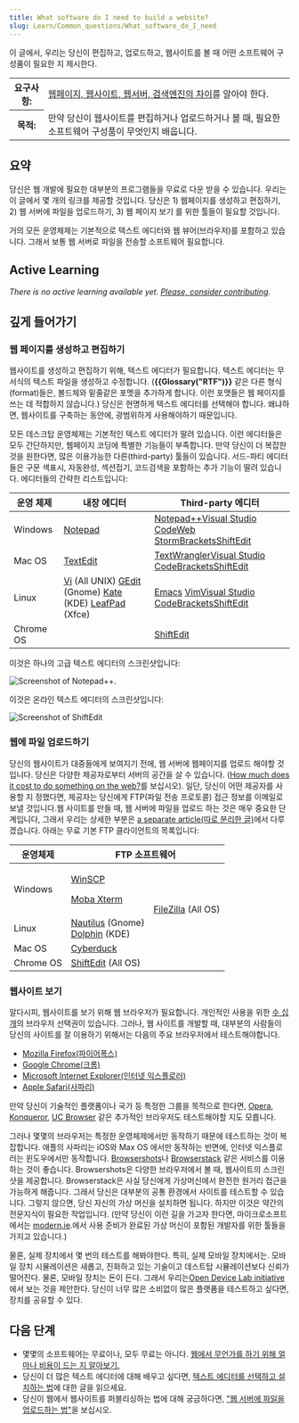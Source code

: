 ```yaml
---
title: What software do I need to build a website?
slug: Learn/Common_questions/What_software_do_I_need
---
```

이 글에서, 우리는 당신이 편집하고, 업로드하고, 웹사이트를 볼 때 어떤 소프트웨어 구성품이 필요한 지 제시한다.

<table class="learn-box nostripe standard-table">
  <tbody>
    <tr>
      <th scope="row">요구사항:</th>
      <td>
        <a href="/en-US/docs/Learn/page_vs_site_vs_server_vs_search_engine"
          >웹페이지, 웹사이트, 웹서버, 검색엔진의 차이</a
        >를 알아야 한다.
      </td>
    </tr>
    <tr>
      <th scope="row">목적:</th>
      <td>
        만약 당신이 웹사이트를 편집하거나 업로드하거나 볼 때, 필요한 소프트웨어
        구성품이 무엇인지 배웁니다.
      </td>
    </tr>
  </tbody>
</table>

## 요약

당신은 웹 개발에 필요한 대부분의 프로그램들을 무료로 다운 받을 수 있습니다. 우리는 이 글에서 몇 개의 링크를 제공할 것입니다. 당신은 1) 웹페이지를 생성하고 편집하기, 2) 웹 서버에 파일을 업로드하기, 3) 웹 페이지 보기 를 위한 툴들이 필요할 것입니다.

거의 모든 운영체제는 기본적으로 텍스트 에디터와 웹 뷰어(브라우저)를 포함하고 있습니다. 그래서 보통 웹 서버로 파일을 전송할 소프트웨어 필요합니다.

## Active Learning

_There is no active learning available yet. [Please, consider contributing](/ko/docs/MDN/Getting_started)._

## 깊게 들어가기

### 웹 페이지를 생성하고 편집하기

웹사이트를 생성하고 편집하기 위해, 텍스트 에디터가 필요합니다. 텍스트 에디터는 무서식의 텍스트 파일을 생성하고 수정합니다. (**{{Glossary("RTF")}}** 같은 다른 형식(format)들은, 볼드체와 밑줄같은 포멧을 추가하게 합니다. 이런 포맷들은 웹 페이지를 쓰는 데 적합하지 않습니다.) 당신은 현명하게 텍스트 에디터를 선택해야 합니다. 왜냐하면, 웹사이트를 구축하는 동안에, 광범위하게 사용해야하기 때문입니다.

모든 데스크탑 운영체제는 기본적인 텍스트 에디터가 딸려 있습니다. 이런 에디터들은 모두 간단하지만, 웹페이지 코딩에 특별한 기능들이 부족합니다. 만약 당신이 더 복잡한 것을 원한다면, 많은 이용가능한 다른(third-party) 툴들이 있습니다. 서드-파티 에디터들은 구문 색표시, 자동완성, 섹션접기, 코드검색을 포함하는 추가 기능이 딸려 있습니다. 에디터들의 간략한 리스트입니다:

| 운영 체제 | 내장 에디터                                                                                                                                                                                                                                | Third-party 에디터                                                                                                                                                                                              |
| --------- | ------------------------------------------------------------------------------------------------------------------------------------------------------------------------------------------------------------------------------------------ | --------------------------------------------------------------------------------------------------------------------------------------------------------------------------------------------------------------- |
| Windows   | [Notepad](http://en.wikipedia.org/wiki/Notepad_%28software%29)                                                                                                                                                                             | [Notepad++](http://notepad-plus-plus.org/)[Visual Studio Code](https://www.visualstudio.com/)[Web Storm](https://www.jetbrains.com/webstorm/)[Brackets](http://brackets.io/)[ShiftEdit](https://shiftedit.net/) |
| Mac OS    | [TextEdit](http://en.wikipedia.org/wiki/TextEdit)                                                                                                                                                                                          | [TextWrangler](http://www.barebones.com/products/textwrangler/)[Visual Studio Code](https://www.visualstudio.com/)[Brackets](http://brackets.io/)[ShiftEdit](https://shiftedit.net/)                            |
| Linux     | [Vi](http://en.wikipedia.org/wiki/Vi) (All UNIX) [GEdit](http://en.wikipedia.org/wiki/Gedit) (Gnome) [Kate](http://en.wikipedia.org/wiki/Kate_%28text_editor%29) (KDE) [LeafPad](<http://en.wikipedia.org/wiki/Kate_(text_editor)>) (Xfce) | [Emacs](http://www.gnu.org/software/emacs/) [Vim](http://www.vim.org/)[Visual Studio Code](https://www.visualstudio.com/)[Brackets](http://brackets.io/)[ShiftEdit](https://shiftedit.net/)                     |
| Chrome OS |                                                                                                                                                                                                                                            | [ShiftEdit](https://shiftedit.net/)                                                                                                                                                                             |

이것은 하나의 고급 텍스트 에디터의 스크린샷입니다:

![Screenshot of Notepad++.](https://mdn.mozillademos.org/files/8221/NotepadPlusPlus.png)

이것은 온라인 텍스트 에디터의 스크린샷입니다:

![Screenshot of ShiftEdit](https://mdn.mozillademos.org/files/15837/shiftedit.png)

### 웹에 파일 업로드하기

당신의 웹사이트가 대중들에게 보여지기 전에, 웹 서버에 웹페이지를 업로드 해야할 것입니다. 당신은 다양한 제공자로부터 서버의 공간을 살 수 있습니다. ([How much does it cost to do something on the web?](/ko/docs/Learn/How_much_does_it_cost)를 보십시오). 일단, 당신이 어떤 제공자를 사용할 지 정했다면, 제공자는 당신에게 FTP(파일 전송 프로토콜) 접근 정보를 이메일로 보낼 것입니다.웹 사이트를 만들 때, 웹 서버에 파일을 업로드 하는 것은 매우 중요한 단계입니다, 그래서 우리는 상세한 부분은 [a separate article(따로 분리한 글)](/ko/docs/Learn/Upload_files_to_a_web_server)에서 다루겠습니다. 아래는 무료 기본 FTP 클라이언트의 목록입니다:

<table class="standard-table">
  <thead>
    <tr>
      <th scope="col">운영체제</th>
      <th colspan="2" rowspan="1" scope="col" style="text-align: center">
        FTP 소프트웨어
      </th>
    </tr>
  </thead>
  <tbody>
    <tr>
      <td>Windows</td>
      <td>
        <p><a href="http://winscp.net" rel="external">WinSCP</a></p>
        <p><a href="http://mobaxterm.mobatek.net/">Moba Xterm</a></p>
      </td>
      <td colspan="1" rowspan="3">
        <p><a href="https://filezilla-project.org/">FileZilla</a> (All OS)</p>
        <p></p>
      </td>
    </tr>
    <tr>
      <td>Linux</td>
      <td>
        <a href="https://live.gnome.org/Nautilus" rel="external">Nautilus</a>
        (Gnome)<br /><a href="http://dolphin.com/" rel="external">Dolphin</a>
        (KDE)
      </td>
    </tr>
    <tr>
      <td>Mac OS</td>
      <td><a href="http://cyberduck.de/">Cyberduck</a></td>
    </tr>
    <tr>
      <td>Chrome OS</td>
      <td><a href="https://shiftedit.net/">ShiftEdit</a> (All OS)</td>
      <td colspan="1"></td>
    </tr>
  </tbody>
</table>

### 웹사이트 보기

알다시피, 웹사이트를 보기 위해 웹 브라우저가 필요합니다. 개인적인 사용을 위한 [수 십개](http://en.wikipedia.org/wiki/List_of_web_browsers)의 브라우저 선택권이 있습니다. 그러나, 웹 사이트를 개발할 때, 대부분의 사람들이 당신의 사이트를 잘 이용하기 위해서는 다음의 주요 브라우저에서 테스트해야합니다.

- [Mozilla Firefox(파이어폭스)](https://www.mozilla.org/en-US/firefox/new/)
- [Google Chrome(크롬)](https://www.google.fr/chrome/browser/)
- [Microsoft Internet Explorer(인터넷 익스플로러)](http://windows.microsoft.com/en-US/internet-explorer/download-ie)
- [Apple Safari(사파리)](http://www.apple.com/safari/)

만약 당신이 기술적인 플랫폼이나 국가 등 특정한 그룹을 목적으로 한다면, [Opera](http://www.opera.com/), [Konqueror](http://www.konqueror.org/), [UC Browser](http://www.ucweb.com/ucbrowser/) 같은 추가적인 브라우저도 테스트해야할 지도 모릅니다.

그러나 몇몇의 브라우저는 특정한 운영체제에서만 동작하기 때문에 테스트하는 것이 복잡합니다. 애플의 사파리는 iOS와 Max OS 에서만 동작하는 반면에, 인터넷 익스플로러는 윈도우에서만 동작합니다. [Browsershots](http://browsershots.org/)나 [Browserstack](http://www.browserstack.com/) 같은 서비스를 이용하는 것이 좋습니다. Browsershots은 다양한 브라우저에서 볼 때, 웹사이트의 스크린샷을 제공합니다. Browserstack은 사실 당신에게 가상머신에서 완전한 원거리 접근을 가능하게 해줍니다. 그래서 당신은 대부분의 공통 환경에서 사이트를 테스트할 수 있습니다. 그렇지 않으면, 당신 자신의 가상 머신을 설치하면 됩니다. 하지만 이것은 약간의 전문지식이 필요한 작업입니다. (만약 당신이 이런 길을 가고자 한다면, 마이크로소프트에서는 [modern.ie](https://modern.ie).에서 사용 준비가 완료된 가상 머신이 포함된 개발자를 위한 툴들을 가지고 있습니다.)

물론, 실제 장치에서 몇 번의 테스트를 해봐야한다. 특히, 실제 모바일 장치에서는. 모바일 장치 시뮬레이션은 새롭고, 진화하고 있는 기술이고 데스트탑 시뮬레이션보다 신뢰가 떨어진다. 물론, 모바일 장치는 돈이 든다. 그래서 우리는[Open Device Lab initiative](http://opendevicelab.com/)에서 보는 것을 제안한다. 당신이 너무 많은 소비없이 많은 플랫폼을 테스트하고 싶다면, 장치를 공유할 수 있다.

## 다음 단계

- 몇몇의 소프트웨어는 무료이나, 모두 무료는 아니다. [웹에서 무언가를 하기 위해 얼마나 비용이 드는 지 알아보기](/ko/docs/Learn/Common_questions/How_much_does_it_cost)[.](/ko/docs/Learn/How_much_does_it_cost)
- 당신이 더 많은 텍스트 에디터에 대해 배우고 싶다면, [텍스트 에디터를 선택하고 설치하는 법](/ko/docs/Learn/Choose,_Install_and_set_up_a_text_editor)에 대한 글을 읽으세요.
- 당신이 웹에서 웹사이트를 퍼블리싱하는 법에 대해 궁금하다면, ["웹 서버에 파일을 업로드하는 법"](/ko/docs/Learn/Upload_files_to_a_web_server)을 보십시오.
